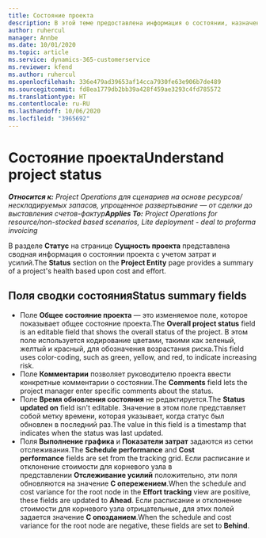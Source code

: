 ```yaml
---
title: Состояние проекта
description: В этой теме предоставлена информация о состоянии, назначенном проектам в Dynamics 365 Project Operations.
author: ruhercul
manager: Annbe
ms.date: 10/01/2020
ms.topic: article
ms.service: dynamics-365-customerservice
ms.reviewer: kfend
ms.author: ruhercul
ms.openlocfilehash: 336e479ad39653af14cca7930fe63e906b7de489
ms.sourcegitcommit: fd8ea1779db2bb39a428f459ae3293c4fd785572
ms.translationtype: HT
ms.contentlocale: ru-RU
ms.lasthandoff: 10/06/2020
ms.locfileid: "3965692"
---
```

# <a name="understand-project-status"></a><span data-ttu-id="34a5f-103">Состояние проекта</span><span class="sxs-lookup"><span data-stu-id="34a5f-103">Understand project status</span></span>

<span data-ttu-id="34a5f-104">_**Относится к:** Project Operations для сценариев на основе ресурсов/нескладируемых запасов, упрощенное развертывание — от сделки до выставления счетов-фактур_</span><span class="sxs-lookup"><span data-stu-id="34a5f-104">_**Applies To:** Project Operations for resource/non-stocked based scenarios, Lite deployment - deal to proforma invoicing_</span></span>


<span data-ttu-id="34a5f-105">В разделе **Статус** на странице **Сущность проекта** представлена сводная информация о состоянии проекта с учетом затрат и усилий.</span><span class="sxs-lookup"><span data-stu-id="34a5f-105">The **Status** section on the **Project Entity** page provides a summary of a project's health based upon cost and effort.</span></span>


## <a name="status-summary-fields"></a><span data-ttu-id="34a5f-106">Поля сводки состояния</span><span class="sxs-lookup"><span data-stu-id="34a5f-106">Status summary fields</span></span>

- <span data-ttu-id="34a5f-107">Поле **Общее состояние проекта** — это изменяемое поле, которое показывает общее состояние проекта.</span><span class="sxs-lookup"><span data-stu-id="34a5f-107">The **Overall project status** field is an editable field that shows the overall status of the project.</span></span> <span data-ttu-id="34a5f-108">В этом поле используется кодирование цветами, такими как зеленый, желтый и красный, для обозначения возрастания риска.</span><span class="sxs-lookup"><span data-stu-id="34a5f-108">This field uses color-coding, such as green, yellow, and red, to indicate increasing risk.</span></span> 
- <span data-ttu-id="34a5f-109">Поле **Комментарии** позволяет руководителю проекта ввести конкретные комментарии о состоянии.</span><span class="sxs-lookup"><span data-stu-id="34a5f-109">The **Comments** field lets the project manager enter specific comments about the status.</span></span> 
- <span data-ttu-id="34a5f-110">Поле **Время обновления состояния** не редактируется.</span><span class="sxs-lookup"><span data-stu-id="34a5f-110">The **Status updated on** field isn't editable.</span></span> <span data-ttu-id="34a5f-111">Значение в этом поле представляет собой метку времени, которая указывает, когда статус был обновлен в последний раз.</span><span class="sxs-lookup"><span data-stu-id="34a5f-111">The value in this field is a timestamp that indicates when the status was last updated.</span></span>
- <span data-ttu-id="34a5f-112">Поля **Выполнение графика** и **Показатели затрат** задаются из сетки отслеживания.</span><span class="sxs-lookup"><span data-stu-id="34a5f-112">The **Schedule performance** and **Cost performance** fields are set from the tracking grid.</span></span> <span data-ttu-id="34a5f-113">Если расписание и отклонение стоимости для корневого узла в представлении **Отслеживание усилий** положительно, эти поля обновляются на значение **С опережением**.</span><span class="sxs-lookup"><span data-stu-id="34a5f-113">When the schedule and cost variance for the root node in the **Effort tracking** view are positive, these fields are updated to **Ahead**.</span></span> <span data-ttu-id="34a5f-114">Если расписание и отклонение стоимости для корневого узла отрицательные, для этих полей задается значение **С опозданием**.</span><span class="sxs-lookup"><span data-stu-id="34a5f-114">When the schedule and cost variance for the root node are negative, these fields are set to **Behind**.</span></span>
